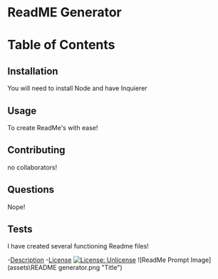 
# ReadME Generator 
# Table of Contents

## Installation
You will need to install Node and have Inquierer

## Usage
To create ReadMe's with ease!

## Contributing
no collaborators!

## Questions
Nope!

## Tests
I have created several functioning Readme files!

-[Description](#description)
-[License](#license)
[![License: Unlicense](https://img.shields.io/badge/license-Unlicense-blue.svg)](http://unlicense.org/)
![ReadMe Prompt Image](assets\README generator.png "Title")